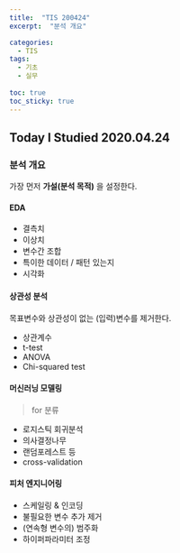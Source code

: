 ```yaml
---
title:  "TIS 200424"
excerpt:  "분석 개요"

categories:
  - TIS
tags:
  - 기초
  - 실무
  
toc: true
toc_sticky: true
---
```


## Today I Studied 2020.04.24

### 분석 개요
가장 먼저 **가설(분석 목적)** 을 설정한다. 

#### EDA
* 결측치
*	이상치
*	변수간 조합
*	특이한 데이터 / 패턴 있는지
*	시각화

#### 상관성 분석
목표변수와 상관성이 없는 (입력)변수를 제거한다. 

* 상관계수
*	t-test
*	ANOVA
*	Chi-squared test

#### 머신러닝 모델링
> for 분류
  *	로지스틱 회귀분석
  *	의사결정나무 
  *	랜덤포레스트 등
  * cross-validation

#### 피처 엔지니어링
*	스케일링 & 인코딩
*	불필요한 변수 추가 제거
*	(연속형 변수의) 범주화
*	하이퍼파라미터 조정

